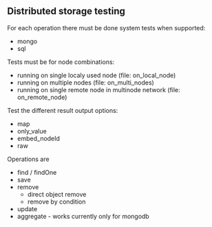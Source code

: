 ## Distributed storage testing


For each operation there must be done system tests when supported:

* mongo
* sql


Tests must be for node combinations:

* running on single localy used node (file: on_local_node)
* running on multiple nodes (file: on_multi_nodes)
* running on single remote node in multinode network (file: on_remote_node)


Test the different result output options:

* map
* only_value
* embed_nodeId
* raw


Operations are

* find / findOne
* save
* remove
  * direct object remove
  * remove by condition
* update
* aggregate - works currently only for mongodb


